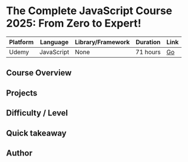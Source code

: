 # The Complete JavaScript Course 2025: From Zero to Expert!

| Platform | Language   | Library/Framework | Duration | Link                                                               |
| -------- | ---------- | ----------------- | -------- | ------------------------------------------------------------------ |
| Udemy    | JavaScript | None              | 71 hours | [Go](https://www.udemy.com/course/the-complete-javascript-course/) |

## Course Overview

## Projects

## Difficulty / Level

## Quick takeaway

## Author
